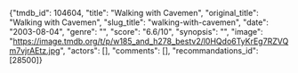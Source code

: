 {"tmdb_id": 104604, "title": "Walking with Cavemen", "original_title": "Walking with Cavemen", "slug_title": "walking-with-cavemen", "date": "2003-08-04", "genre": "", "score": "6.6/10", "synopsis": "", "image": "https://image.tmdb.org/t/p/w185_and_h278_bestv2/l0HQdo6TyKrEg7RZVQm7vjrAEtz.jpg", "actors": [], "comments": [], "recommandations_id": [28500]}
